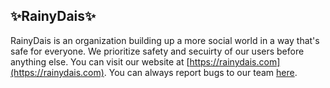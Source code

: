 ## ✨RainyDais✨

RainyDais is an organization building up a more social world in a way that's safe for everyone. We prioritize safety and secuirty of our users before anything else.
You can visit our website at [https://rainydais.com](https://rainydais.com). You can always report bugs to our team [here](https://rainydais.com/bugreport?app=RainyDais).
